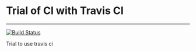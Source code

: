 # Trial of CI with Travis CI
---

[![Build Status](https://app.travis-ci.com/messefor/travis_ci_trial.svg?branch=main)](https://app.travis-ci.com/messefor/travis_ci_trial)

Trial to use travis ci